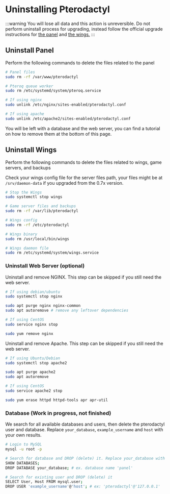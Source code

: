 # Uninstalling Pterodactyl

:::warning
You will lose all data and this action is unreversible. Do not perform uninstall process for upgrading, instead follow the official upgrade instructions for [the panel](https://pterodactyl.io/panel/1.0/upgrading.html) and [the wings.](https://pterodactyl.io/wings/1.0/upgrading.html)
:::

## Uninstall Panel

Perform the following commands to delete the files related to the panel

```bash
# Panel files
sudo rm -rf /var/www/pterodactyl

# Pteroq queue worker
sudo rm /etc/systemd/system/pteroq.service

# If using nginx
sudo unlink /etc/nginx/sites-enabled/pterodactyl.conf

# If using apache
sudo unlink /etc/apache2/sites-enabled/pterodactyl.conf
```

You will be left with a database and the web server, you can find a tutorial on how to remove them at the bottom of this page.

## Uninstall Wings

Perform the following commands to delete the files related to wings, game servers, and backups

Check your wings config file for the server files path, your files might be at `/srv/daemon-data` if you upgraded from the 0.7x version.

```bash
# Stop the Wings
sudo systemctl stop wings

# Game server files and backups
sudo rm -rf /var/lib/pterodactyl

# Wings config
sudo rm -rf /etc/pterodactyl

# Wings binary
sudo rm /usr/local/bin/wings

# Wings daemon file
sudo rm /etc/systemd/system/wings.service
```

### Uninstall Web Server (optional)

Uninstall and remove NGINX. This step can be skipped if you still need the web server.

```bash
# If using debian/ubuntu
sudo systemctl stop nginx

sudo apt purge nginx nginx-common
sudo apt autoremove # remove any leftover dependencies

# If using CentOS
sudo service nginx stop

sudo yum remove nginx

```

Uninstall and remove Apache. This step can be skipped if you still need the web server.

```bash
# If using Ubuntu/Debian
sudo systemctl stop apache2

sudo apt purge apache2
sudo apt autoremove

# If using CentOS
sudo service apache2 stop

sudo yum erase httpd httpd-tools apr apr-util
```

### Database (Work in progress, not finished)

We search for all available databases and users, then delete the pterodactyl user and database. Replace `your_database`, `example_username` and `host` with your own results.

```bash
# Login to MySQL
mysql -u root -p

# Search for database and DROP (delete) it. Replace your_database with your actual database
SHOW DATABASES;
DROP DATABASE your_database; # ex. database name 'panel'

# Search for existing user and DROP (delete) it
SELECT User, Host FROM mysql.user;
DROP USER 'example_username'@'host'; # ex: 'pterodactyl'@'127.0.0.1'
```
